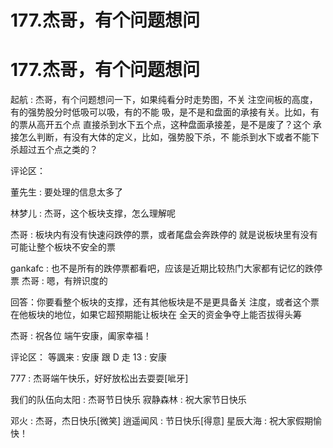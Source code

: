 # 177.杰哥，有个问题想问

# 177.杰哥，有个问题想问

起航 : 杰哥，有个问题想问一下，如果纯看分时走势图，不关 注空间板的高度，有的强势股分时低吸可以吸，有的不能 吸，是不是和盘面的承接有关。比如，有的票从高开五个点 直接杀到水下五个点，这种盘面承接差，是不是废了？这个 承接怎么判断，有没有大体的定义，比如，强势股下杀，不 能杀到水下或者不能下杀超过五个点之类的？

评论区：

董先生 : 要处理的信息太多了

林梦儿 : 杰哥，这个板块支撑，怎么理解呢

杰哥 : 板块内有没有快速闷跌停的票，或者尾盘会奔跌停的 就是说板块里有没有可能让整个板块不安全的票

gankafc : 也不是所有的跌停票都看吧，应该是近期比较热门大家都有记忆的跌停票 杰哥 : 嗯，有辨识度的

回答：你要看整个板块的支撑，还有其他板块是不是更具备关 注度，或者这个票在他板块的地位，如果它超预期能让板块在 全天的资金争夺上能否拔得头筹

杰哥 : 祝各位 端午安康，阖家幸福！

评论区： 等諷来 : 安康 跟 D 走 13 : 安康

777 : 杰哥端午快乐，好好放松出去耍耍[呲牙]

我们的队伍向太阳 : 杰哥节日快乐 寂静森林 : 祝大家节日快乐

邓火 : 杰哥，杰日快乐[微笑] 逍遥闻风 : 节日快乐[得意] 星辰大海 : 祝大家假期愉快！